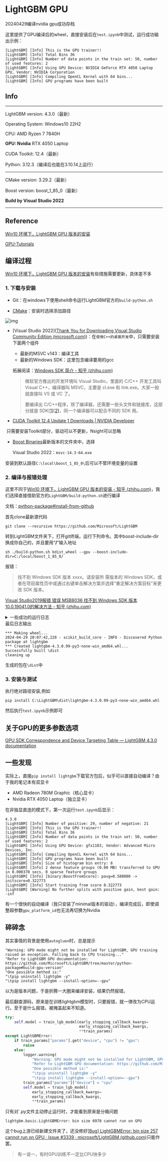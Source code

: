 # LightGBM GPU

20240429编译nvidia gpu成功存档

这里提供了GPU编译后的wheel，直接安装后在`test.ipynb`中测试，运行成功输出示例：

```
[LightGBM] [Info] This is the GPU trainer!!
[LightGBM] [Info] Total Bins 36
[LightGBM] [Info] Number of data points in the train set: 50, number of used features: 2
[LightGBM] [Info] Using GPU Device: NVIDIA GeForce RTX 4050 Laptop GPU, Vendor: NVIDIA Corporation
[LightGBM] [Info] Compiling OpenCL Kernel with 64 bins...
[LightGBM] [Info] GPU programs have been built
```

## Info

---

LightGBM version: 4.3.0（最新）

Operating System: Windows10 22H2

CPU: AMD Ryzen 7 7840H

**GPU: Nvidia** RTX 4050 Laptop

CUDA Toolkit: 12.4（最新）

Python: 3.12.3（编译后也能在3.10.14上运行）

---

CMake version: 3.29.2（最新）

Boost version: boost_1_85_0（最新）

**Build by Visual Studio 2022**

---

## Reference

[Win10 环境下，LightGBM GPU 版本的安装](https://zhuanlan.zhihu.com/p/55259112)

[GPU-Tutorials](https://lightgbm.readthedocs.io/en/latest/GPU-Tutorial.html) 

## 编译过程

[Win10 环境下，LightGBM GPU 版本的安装](https://zhuanlan.zhihu.com/p/55259112)有些措施需要更新，具体差不多

### 1. 下载与安装

- Git：在windows下使用shell命令运行LightGBM官方的`build-python.sh`

- [CMake](https://link.zhihu.com/?target=https%3A//cmake.org/download/)：安装时选择添加路径

![img](https://pic1.zhimg.com/80/v2-b8bb94e1d279ab7d0bc5d99e748adbac_1440w.webp)

- [Visual Studio 2022]([Thank You for Downloading Visual Studio Community Edition (microsoft.com)](https://visualstudio.microsoft.com/zh-hans/thank-you-downloading-visual-studio/?sku=Community&channel=Release&version=VS2022&source=VSLandingPage&cid=2030&passive=false))：在`使用C++的桌面开发`中，只需要安装下面两个组件
    - 最新的MSVC v143：编译工具
    - 最新的Windows SDK：这里包含编译要用的gcc

    拓展阅读：[Windows SDK 简介 - 知乎 (zhihu.com)](https://zhuanlan.zhihu.com/p/622262355)

    > 微软官方推出的开发环境叫 Visual Studio，里面的 C/C++ 开发工具叫 Visual C++，编译器叫 MSVC，主要是 cl.exe 和 link.exe。大家一般就直接叫 VS 或 VC 了。
    >
    > 要编译出 C/C++程序，除了编译器，还需要一些头文件和链接库，这部分就是 SDK[[1\]](https://zhuanlan.zhihu.com/p/622262355#ref_1)[[2\]](https://zhuanlan.zhihu.com/p/622262355#ref_2)，同一个编译器可以配合不同的 SDK 用。

- [CUDA Toolkit 12.4 Update 1 Downloads | NVIDIA Developer](https://developer.nvidia.com/cuda-downloads?target_os=Windows&target_arch=x86_64&target_version=10&target_type=exe_local)

​	只需要安装Toolkit部分，驱动可以不更新，Nsight可以忽略

- [Boost Binaries](https://sourceforge.net/projects/boost/files/boost-binaries/)最新版本的文件夹中，选择

    Visual Studio 2022：`msvc-14.3-64.exe`

​	安装到默认路径`C:\local\boost_1_85_0\`后可以不管环境变量的设置

### 2. 编译与报错处理

这里不同于[Win10 环境下，LightGBM GPU 版本的安装 - 知乎 (zhihu.com)](https://zhuanlan.zhihu.com/p/55259112)，我们选择直接借助官方的`LightGBM/build-python.sh`进行编译

文档：[python-package#install-from-github](https://github.com/microsoft/LightGBM/tree/master/python-package#install-from-github)

首先clone最新源代码

```
git clone --recursive https://github.com/Microsoft/LightGBM
```

转到LightGBM文件夹下，打开git终端，运行下列命令。其中boost-include-dir换成你自己的，并且要用“**/**”输入地址

```
sh ./build-python.sh bdist_wheel --gpu --boost-include-dir=C:/local/boost_1_85_0/
```

报错：

>找不到 Windows SDK 版本 xxxx。请安装所 
>需版本的 Windows SDK，或者在项目属性页中或通过右键单击解决方案并选择“重定解决方案目标”来更改 SDK 版本。

[Visual Studio2019报错 错误 MSB8036 找不到 Windows SDK 版本 10.0.19041.0的解决方法 - 知乎 (zhihu.com)](https://zhuanlan.zhihu.com/p/496051774)

<details><summary>一些成功的运行日志</summary>

```text
--- building wheel ---  
* Creating isolated environment: venv+pip...
* Installing packages in isolated environment:
  - scikit-build-core>=0.4.4
* Getting build dependencies for wheel...
* Building wheel...
  2024-04-29 20:07:00,803 - scikit_build_core - INFO - RUN: C:\Program Files\CMake\bin\cmake.EXE -E capabilities
  2024-04-29 20:07:00,853 - scikit_build_core - INFO - CMake version: 3.29.2
  *** scikit-build-core 0.9.2 using CMake 3.29.2 (wheel)
  2024-04-29 20:07:00,887 - scikit_build_core - INFO - Build directory: C:\Users\Administrator\AppData\Local\Temp\tmp4x41bvzh\build
  *** Configuring CMake...
  2024-04-29 20:07:00,957 - scikit_build_core - WARNING - Can't find a Python library, got libdir=None, ldlibrary=None, multiarch=None, masd=None
  2024-04-29 20:07:00,959 - scikit_build_core - INFO - RUN: C:\Program Files\CMake\bin\cmake.EXE -S. -BC:\Users\ADMINI~1\AppData\Local\Temp\tmp4x41bvzh\build -CC:\Users\ADMINI~1\AppData\Local\Temp\tmp4x41bvzh\build\CMakeInit.txt -DUSE_GPU=ON -DBoost_INCLUDE_DIR='C:/local/boost_1_85_0/' -D__BUILD_FOR_PYTHON:BOOL=ON
  loading initial cache file C:\Users\ADMINI~1\AppData\Local\Temp\tmp4x41bvzh\build\CMakeInit.txt
  -- Building for: Visual Studio 17 2022
  -- Selecting Windows SDK version 10.0.19041.0 to target Windows 10.0.19045.
  -- The C compiler identification is MSVC 19.39.33523.0
  -- The CXX compiler identification is MSVC 19.39.33523.0
  -- Detecting C compiler ABI info
  -- Detecting C compiler ABI info - done
  -- Check for working C compiler: C:/Program Files/Microsoft Visual Studio/2022/Community/VC/Tools/MSVC/14.39.33519/bin/Hostx64/x64/cl.exe - skipped
  -- Detecting C compile features
  -- Detecting C compile features - done
  -- Detecting CXX compiler ABI info
  -- Detecting CXX compiler ABI info - done
  -- Check for working CXX compiler: C:/Program Files/Microsoft Visual Studio/2022/Community/VC/Tools/MSVC/14.39.33519/bin/Hostx64/x64/cl.exe - skipped
  -- Detecting CXX compile features
  -- Detecting CXX compile features - done
  -- Found OpenMP_C: -openmp (found version "2.0")
  -- Found OpenMP_CXX: -openmp (found version "2.0")
  -- Found OpenMP: TRUE (found version "2.0")
  -- Looking for CL_VERSION_3_0
  -- Looking for CL_VERSION_3_0 - found
  -- Found OpenCL: C:/Program Files/NVIDIA GPU Computing Toolkit/CUDA/v12.4/lib/x64/OpenCL.lib (found version "3.0")
  -- OpenCL include directory: C:/Program Files/NVIDIA GPU Computing Toolkit/CUDA/v12.4/include
  CMake Warning at C:/Program Files/CMake/share/cmake-3.29/Modules/FindBoost.cmake:1398 (message):
  New Boost version may have incorrect or missing dependencies and imported
  targets
  Call Stack (most recent call first):
  C:/Program Files/CMake/share/cmake-3.29/Modules/FindBoost.cmake:1523 (_Boost_COMPONENT_DEPENDENCIES)
  C:/Program Files/CMake/share/cmake-3.29/Modules/FindBoost.cmake:2135 (_Boost_MISSING_DEPENDENCIES)
  CMakeLists.txt:178 (find_package)
```
</details>
最后日志输出

```text
*** Making wheel...
2024-04-29 20:07:42,228 - scikit_build_core - INFO - Discovered Python package at lightgbm
*** Created lightgbm-4.3.0.99-py3-none-win_amd64.whl...
Successfully built \dist
cleaning up
```

生成的包在`\dist`中

### 3. 安装与测试

执行绝对路径安装,例如

```
pip install C:\LightGBM\dist\lightgbm-4.3.0.99-py3-none-win_amd64.whl
```

然后执行`test.ipynb`示例即可

## 关于GPU的更多参数选项

[GPU SDK Correspondence and Device Targeting Table — LightGBM 4.3.0 documentation](https://lightgbm.readthedocs.io/en/v4.3.0/GPU-Targets.html)

## 一些发现

实际上，直接`pip install lightgbm`下载官方包后，似乎可以直接自动编译？由于我的笔记本有双显卡

- AMD Radeon 780M Graphic（核心显卡）
- Nvidia RTX 4050 Laptop（独立显卡）

在非独显直连的模式下，第一次运行`test.ipynb`后显示：

```
4.3.0
[LightGBM] [Info] Number of positive: 29, number of negative: 21
[LightGBM] [Info] This is the GPU trainer!!
[LightGBM] [Info] Total Bins 36
[LightGBM] [Info] Number of data points in the train set: 50, number of used features: 2
[LightGBM] [Info] Using GPU Device: gfx1103, Vendor: Advanced Micro Devices, Inc.
[LightGBM] [Info] Compiling OpenCL Kernel with 64 bins...
[LightGBM] [Info] GPU programs have been built
[LightGBM] [Info] Size of histogram bin entry: 8
[LightGBM] [Info] 2 dense feature groups (0.00 MB) transferred to GPU in 0.000370 secs. 0 sparse feature groups
[LightGBM] [Info] [binary:BoostFromScore]: pavg=0.580000 -> initscore=0.322773
[LightGBM] [Info] Start training from score 0.322773
[LightGBM] [Warning] No further splits with positive gain, best gain: -inf
```

有一个很快的自动编译（我只安装了minimal版本的驱动），编译完成后，即使调整超参数`gpu_platform_id`也无法再切换为Nvidia

## 碎碎念

其实事情的背景是使用`autogluon`时，总是提示

```
"Warning: GPU mode might not be installed for LightGBM, GPU training raised an exception. Falling back to CPU training..."
"Refer to LightGBM GPU documentation: https://github.com/Microsoft/LightGBM/tree/master/python-package#build-gpu-version"
"One possible method is:"
"\tpip uninstall lightgbm -y"
"\tpip install lightgbm --install-option=--gpu"
```

以为是版本问题，于是折腾一大圈来编译安装，结果仍然报错。

最后翻查源码，原来是在训练lightgbm模型时，只要报错，就一律改为CPU运行。至于是什么报错，被掩盖起来不知道。

```python
try:
    self.model = train_lgb_model(early_stopping_callback_kwargs=
                                 early_stopping_callback_kwargs,
                                 **train_params)
except LightGBMError:
    if train_params["params"].get("device", "cpu") != "gpu":
        raise
    else:
        logger.warning(
            "Warning: GPU mode might not be installed for LightGBM, GPU training raised an exception. Falling back to CPU training..."
            "Refer to LightGBM GPU documentation: https://github.com/Microsoft/LightGBM/tree/master/python-package#build-gpu-version"
            "One possible method is:"
            "\tpip uninstall lightgbm -y"
            "\tpip install lightgbm --install-option=--gpu")
        train_params["params"]["device"] = "cpu"
        self.model = train_lgb_model(
            early_stopping_callback_kwargs=
            early_stopping_callback_kwargs,
            **train_params)
```

只有对`.py文件主动停止运行时，才能看到原来是分箱问题

```
lightgbm.basic.LightGBMError: bin size 6978 cannot run on GPU
```

这个bug上游已经新建文件夹了，还没修好[[Bug\] LightGBMError: bin size 257 cannot run on GPU · Issue #3339 · microsoft/LightGBM (github.com)](https://github.com/microsoft/LightGBM/issues/3339)只能作罢。

> 有一说一，有时GPU训练不一定比CPU快多少
